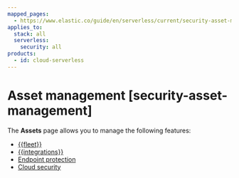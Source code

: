 ```yaml
---
mapped_pages:
  - https://www.elastic.co/guide/en/serverless/current/security-asset-management.html
applies_to:
  stack: all
  serverless:
    security: all
products:
  - id: cloud-serverless
---
```


# Asset management [security-asset-management]

The **Assets** page allows you to manage the following features:

* [{{fleet}}](/reference/fleet/manage-elastic-agents-in-fleet.md)
* [{{integrations}}](/reference/fleet/manage-integrations.md)
* [Endpoint protection](manage-elastic-defend.md)
* [Cloud security](cloud.md)
